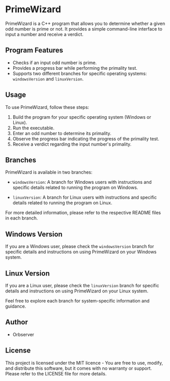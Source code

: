# PrimeWizard

PrimeWizard is a C++ program that allows you to determine whether a given odd number is prime or not. It provides a simple command-line interface to input a number and receive a verdict.

## Program Features

- Checks if an input odd number is prime.
- Provides a progress bar while performing the primality test.
- Supports two different branches for specific operating systems: `windowsVersion` and `linuxVersion`.

## Usage

To use PrimeWizard, follow these steps:

1. Build the program for your specific operating system (Windows or Linux).
2. Run the executable.
3. Enter an odd number to determine its primality.
4. Observe the progress bar indicating the progress of the primality test.
5. Receive a verdict regarding the input number's primality.

## Branches

PrimeWizard is available in two branches:

- `windowsVersion`: A branch for Windows users with instructions and specific details related to running the program on Windows.

- `linuxVersion`: A branch for Linux users with instructions and specific details related to running the program on Linux.

For more detailed information, please refer to the respective README files in each branch.

## Windows Version

If you are a Windows user, please check the `windowsVersion` branch for specific details and instructions on using PrimeWizard on your Windows system.

## Linux Version

If you are a Linux user, please check the `linuxVersion` branch for specific details and instructions on using PrimeWizard on your Linux system.

Feel free to explore each branch for system-specific information and guidance.

## Author

- Orbserver

## License

This project is licensed under the MIT licence - You are free to use, modify, and distribute this software, but it comes with no warranty or support. Please refer to the LICENSE file for more details.
